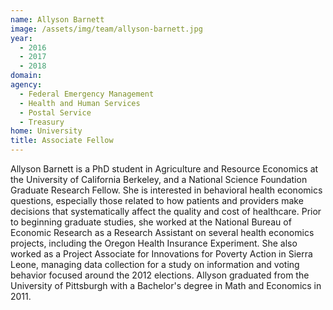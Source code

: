 ```yaml
---
name: Allyson Barnett
image: /assets/img/team/allyson-barnett.jpg
year: 
  - 2016
  - 2017
  - 2018
domain:
agency:
  - Federal Emergency Management 
  - Health and Human Services
  - Postal Service
  - Treasury
home: University
title: Associate Fellow
---
```


Allyson Barnett is a PhD student in Agriculture and Resource Economics at the University of California Berkeley, and a National Science Foundation Graduate Research Fellow. She is interested in behavioral health economics questions, especially those related to how patients and providers make decisions that systematically affect the quality and cost of healthcare. Prior to beginning graduate studies, she worked at the National Bureau of Economic Research as a Research Assistant on several health economics projects, including the Oregon Health Insurance Experiment. She also worked as a Project Associate for Innovations for Poverty Action in Sierra Leone, managing data collection for a study on information and voting behavior focused around the 2012 elections. Allyson graduated from the University of Pittsburgh with a Bachelor's degree in Math and Economics in 2011.
